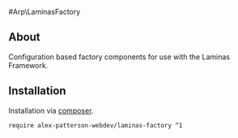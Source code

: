 
#Arp\LaminasFactory

## About

Configuration based factory components for use with the Laminas Framework.

## Installation

Installation via [composer](https://getcomposer.org).

    require alex-patterson-webdev/laminas-factory ^1

